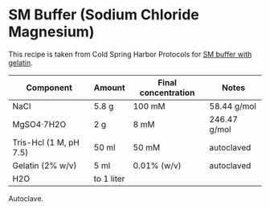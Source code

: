 # SM Buffer (Sodium Chloride Magnesium)

This recipe is taken from Cold Spring Harbor Protocols for [SM buffer with gelatin](http://cshprotocols.cshlp.org/content/2006/1/pdb.rec466).

| Component              | Amount     | Final concentration | Notes        |
|------------------------|------------|---------------------|--------------|
| NaCl                   | 5.8 g      | 100 mM              | 58.44 g/mol  |
| MgSO4·7H2O             | 2 g        | 8 mM                | 246.47 g/mol |
| Tris-Hcl (1 M, pH 7.5) | 50 ml      | 50 mM               | autoclaved   |
| Gelatin (2% w/v)       | 5 ml       | 0.01% (w/v)         | autoclaved   |
| H2O                    | to 1 liter |                     |              |

Autoclave.

